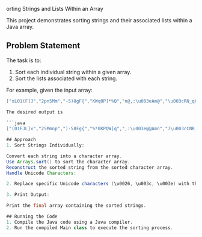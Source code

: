 orting Strings and Lists Within an Array

This project demonstrates sorting strings and their associated lists within a Java array.

## Problem Statement

The task is to:

1. Sort each individual string within a given array.
2. Sort the lists associated with each string.

For example, given the input array:

```java
["xL01(F]J","2pn5Mm","-5)8gF{","KWq0P]*%Q","n@,:\u003eAm@","\u003cRN_qCa7","8Qx\u0026RAON","gT~s!1s?4i{K","w\"r^d_#l$Mmp"]

The desired output is
 
```java
["(01FJL]x","25Mmnp",")-58Fg{","%*0KPQW]q",",:\u003e@@Amn","7\u003cCNR_aq","\u00268ANOQRx","!14?KTgiss{~","\"#$M^_dlmprw"]

## Approach
1. Sort Strings Individually:

Convert each string into a character array.
Use Arrays.sort() to sort the character array.
Reconstruct the sorted string from the sorted character array.
Handle Unicode Characters:

2. Replace specific Unicode characters (\u0026, \u003c, \u003e) with their corresponding escape sequences (\\uXXXX) to ensure accurate sorting.

3. Print Output:

Print the final array containing the sorted strings.

## Running the Code
1. Compile the Java code using a Java compiler.
2. Run the compiled Main class to execute the sorting process.
